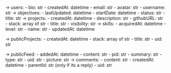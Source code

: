 -> users:
    - bio: str
    - createdAt: datetime
    - email: str
    - avatar: str
    - username: str
    -> objectives: 
        - lastUpdated: datetime
        - startDate: datetime
        - status: str
        - title: str
    -> projects:
        - createdAt: datetime
        - description: str
        - githubURL: str
        - stack: array of str
        - title: str
        - visibility: str
    -> skills:
        - acquiredAt: datetime
        - level: str
        - name: str
        - updatedAt: datetime

-> publicProjects:
    - createdAt: datetime
    - stack: array of str
    - title: str
    - uid: str

-> publicFeed:
    - addedAt: datetime
    - content: str
    - pid: str
    - summary: str
    - type: str
    - uid: str
    - picture: str
    -> comments:
        - content: str
        - createdAt: datetime
        - parentId: str (only if its a reply)
        - uid: str
